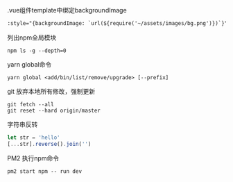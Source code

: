 .vue组件template中绑定backgroundImage
```html
:style="{backgroundImage: `url(${require('~/assets/images/bg.png')})`}"
```
列出npm全局模块
```shell
npm ls -g --depth=0
```

yarn global命令
```shell
yarn global <add/bin/list/remove/upgrade> [--prefix]
```
git 放弃本地所有修改，强制更新
```git
git fetch --all
git reset --hard origin/master
```
字符串反转
```javascript
let str = 'hello'
[...str].reverse().join('')
```

PM2 执行npm命令
```shell
pm2 start npm -- run dev
```
